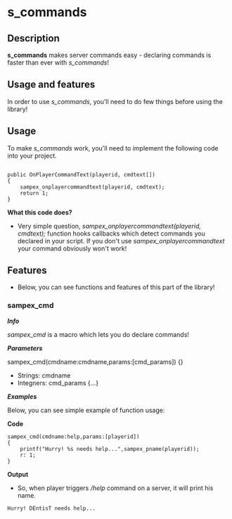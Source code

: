 # s_commands

## Description

**s_commands** makes server commands easy - declaring commands is faster than ever with *s_commands*!

## Usage and features

In order to use *s_commands*, you'll need to do few things before using the library!

## Usage

To make *s_commands* work, you'll need to implement the following code into your project.

```pawn

public OnPlayerCommandText(playerid, cmdtext[])
{
    sampex_onplayercommandtext(playerid, cmdtext);
	return 1;
}
```

**What this code does?**

- Very simple question, *sampex_onplayercommandtext(playerid, cmdtext);* function hooks callbacks which detect commands you declared in your script. If you don't use *sampex_onplayercommandtext* your command obviously won't work!

## Features

- Below, you can see functions and features of this part of the library!

### sampex_cmd

***Info***

*sampex_cmd* is a macro which lets you do declare commands!

***Parameters***

sampex_cmd(cmdname:cmdname,params:[cmd_params]) {}

- Strings: cmdname
- Integners: cmd_params {...}

***Examples***

Below, you can see simple example of function usage:

**Code**

```pawn
sampex_cmd(cmdname:help,params:[playerid])
{
	printf("Hurry! %s needs help...",sampex_pname(playerid));
	r: 1;
}
```

**Output**

- So, when player triggers */help* command on a server, it will print his name.

```
Hurry! DEntisT needs help...
```